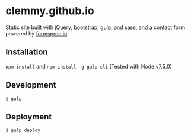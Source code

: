 # clemmy.github.io
Static site built with jQuery, bootstrap, gulp, and sass, and a contact form powered by [formspree.io](http://formspree.io/).

## Installation
```npm install``` and ```npm install -g gulp-cli```
(Tested with Node v7.5.0)

## Development
```$ gulp```

## Deployment
```$ gulp deploy```
